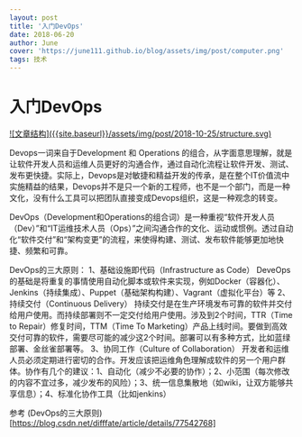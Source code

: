 ```yaml
---
layout: post
title: '入门DevOps'
date: 2018-06-20
author: June
cover: 'https://june111.github.io/blog/assets/img/post/computer.png'
tags: 技术
---
```


# 入门DevOps

<a data-fancybox="gallery" href="{{site.baseurl}}/assets/img/post/2018-10-25/structure.svg">
![文章结构]({{site.baseurl}}/assets/img/post/2018-10-25/structure.svg)
</a>

Devops一词来自于Development 和 Operations 的组合，从字面意思理解，就是让软件开发人员和运维人员更好的沟通合作，通过自动化流程让软件开发、测试、发布更快捷。实际上，Devops是对敏捷和精益开发的传承，是在整个IT价值流中实施精益的结果，Devops并不是只一个新的工程师，也不是一个部门，而是一种文化，没有什么工具可以把团队直接变成Devops组织，这是一种观念的转变。



DevOps（Development和Operations的组合词）是一种重视“软件开发人员（Dev）”和“IT运维技术人员（Ops）”之间沟通合作的文化、运动或惯例。透过自动化“软件交付”和“架构变更”的流程，来使得构建、测试、发布软件能够更加地快捷、频繁和可靠。



DevOps的三大原则：
1、基础设施即代码（Infrastructure as Code）
DeveOps的基础是将重复的事情使用自动化脚本或软件来实现，例如Docker（容器化）、Jenkins（持续集成）、Puppet（基础架构构建）、Vagrant（虚拟化平台）等
2、持续交付（Continuous Delivery）
持续交付是在生产环境发布可靠的软件并交付给用户使用。而持续部署则不一定交付给用户使用。涉及到2个时间，TTR（Time to Repair）修复时间，TTM（Time To Marketing）产品上线时间。要做到高效交付可靠的软件，需要尽可能的减少这2个时间。部署可以有多种方式，比如蓝绿部署、金丝雀部署等。
3、协同工作（Culture of Collaboration）
开发者和运维人员必须定期进行密切的合作。开发应该把运维角色理解成软件的另一个用户群体。协作有几个的建议：1、自动化（减少不必要的协作）；2、小范围（每次修改的内容不宜过多，减少发布的风险）；3、统一信息集散地（如wiki，让双方能够共享信息）；4、标准化协作工具（比如jenkins）

参考
(DevOps的三大原则)[https://blog.csdn.net/difffate/article/details/77542768]